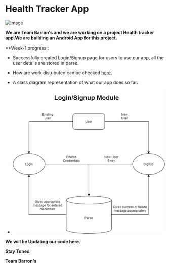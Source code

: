 # Health Tracker App
![image](https://drive.google.com/u/0/uc?id=14AnhBQGRyIEa0gTNFkAA9l6qaF-FzmEf&export=download)

**We are Team Barron's and we are working on a project Health tracker app.We are building an Android App for this project.**

**Week-1 progress :
 * Successfully created Login/Signup page for users to use our app, all the user details are stored in parse.
 * How are work distributed can be checked [here.](backlog-week1.md)
 
 * A class diagram representation of what our app does so far:
 
 * ![image](https://github.com/Adityan135/Health-Tracker-App/blob/master/week1.png)

**We will be Updating our code here.**

**Stay Tuned**

**Team Barron's**
